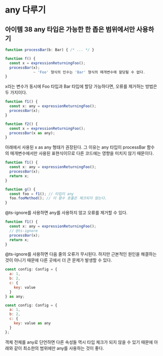# any 다루기

## 아이템 38 any 타입은 가능한 한 좁은 범위에서만 사용하기

```jsx
function processBar(b: Bar) { /* ... */ }

function f() {
  const x = expressionReturningFoo();
  processBar(x);
             ~ 'Foo' 형식의 인수는 'Bar' 형식의 매개변수에 할당될 수 없다.
}
```

x라는 변수가 동시에 Foo 타입과 Bar 타입에 할당 가능하다면, 오류를 제거하는 방법은 두 가지이다.

```jsx
function f1() {
  const x: any = expressionReturningFoo();
  processBar(x);
}

function f2() {
  const x = expressionReturningFoo();
  processBar(x as any);
}
```

아래에서 사용된 x as any 형태가 권장된다. 그 이유는 any 타입이 processBar 함수의 매개변수에서만 사용된 표현식이므로 다른 코드에는 영향을 미치지 않기 때문이다. 

```jsx
function f1() {
  const x: any = expressionReturningFoo();
  processBar(x);
  return x;
}

function g() {
  const foo = f1(); // 타입이 any
  foo.fooMethod(); // 이 함수 호출은 체크되지 않는다.
}
```

@ts-ignore를 사용하면 any를 사용하지 않고 오류를 제거할 수 있다.

```jsx
function f1() {
  const x: any = expressionReturningFoo();
  // @ts-ignore
  processBar(x);
  return x;
}
```

@ts-ignore를 사용하면 다음 줄의 오류가 무시된다. 하지만 근본적인 원인을 해결하는 것이 아니기 때문에 다른 곳에서 더 큰 문제가 발생할 수 있다.

```jsx
const config: Config = {
  a: 1,
  b: 2,
  c: {
    key: value
  }
} as any;

const config: Config = {
  a: 1,
  b: 2,
  c: {
    key: value as any
  }
};  
```

객체 전체를 any로 단언하면 다른 속성들 역시 타입 체크가 되지 않을 수 있기 때문에 아래와 같이 최소한의 범위에만 any를 사용하는 것이 좋다.
